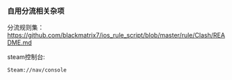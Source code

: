 ### 自用分流相关杂项

分流规则集：https://github.com/blackmatrix7/ios_rule_script/blob/master/rule/Clash/README.md

steam控制台:
```
Steam://nav/console
```
